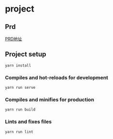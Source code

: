 # project

## Prd

[PRD地址](https://lanhuapp.com/url/i1CKh)

## Project setup

``` shell
yarn install
```

### Compiles and hot-reloads for development

``` shell
yarn run serve
```

### Compiles and minifies for production

``` shell
yarn run build
```

### Lints and fixes files

``` shell
yarn run lint
```
